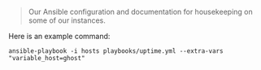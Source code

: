 > Our Ansible configuration and documentation for housekeeping on some of our
> instances.

Here is an example command:

```console
ansible-playbook -i hosts playbooks/uptime.yml --extra-vars "variable_host=ghost"
```
